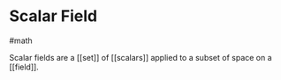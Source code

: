 # Scalar Field
#math

Scalar fields are a [[set]] of [[scalars]] applied to a subset of space on a [[field]].